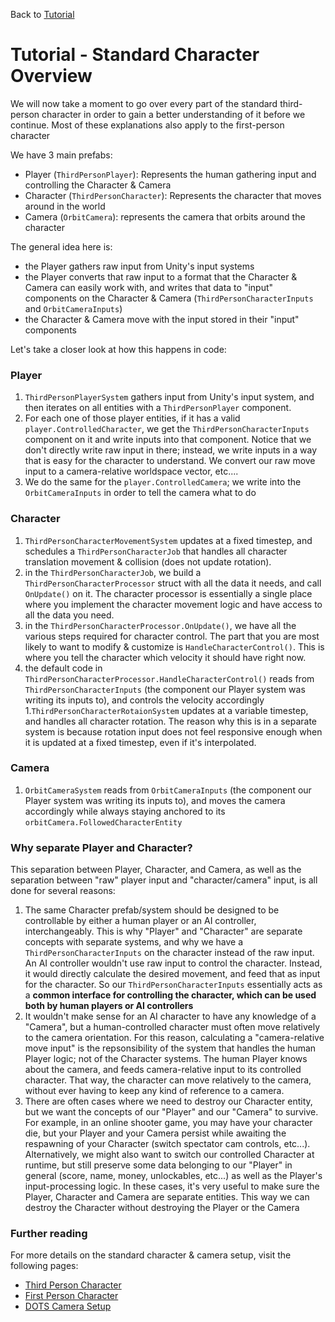 
Back to [Tutorial](../tutorial.md)

# Tutorial - Standard Character Overview

We will now take a moment to go over every part of the standard third-person character in order to gain a better understanding of it before we continue. Most of these explanations also apply to the first-person character

We have 3 main prefabs: 
- Player (`ThirdPersonPlayer`): Represents the human gathering input and controlling the Character & Camera
- Character (`ThirdPersonCharacter`): Represents the character that moves around in the world
- Camera (`OrbitCamera`): represents the camera that orbits around the character

The general idea here is:
- the Player gathers raw input from Unity's input systems
- the Player converts that raw input to a format that the Character & Camera can easily work with, and writes that data to "input" components on the Character & Camera (`ThirdPersonCharacterInputs` and `OrbitCameraInputs`)
- the Character & Camera move with the input stored in their "input" components

Let's take a closer look at how this happens in code:

### Player
1. `ThirdPersonPlayerSystem` gathers input from Unity's input system, and then iterates on all entities with a `ThirdPersonPlayer` component. 
1. For each one of those player entities, if it has a valid `player.ControlledCharacter`, we get the `ThirdPersonCharacterInputs` component on it and write inputs into that component. Notice that we don't directly write raw input in there; instead, we write inputs in a way that is easy for the character to understand. We convert our raw move input to a camera-relative worldspace vector, etc....
1. We do the same for the `player.ControlledCamera`; we write into the `OrbitCameraInputs` in order to tell the camera what to do

### Character
1. `ThirdPersonCharacterMovementSystem` updates at a fixed timestep, and schedules a `ThirdPersonCharacterJob` that handles all character translation movement & collision (does not update rotation).
1. in the `ThirdPersonCharacterJob`, we build a `ThirdPersonCharacterProcessor` struct with all the data it needs, and call `OnUpdate()` on it. The character processor is essentially a single place where you implement the character movement logic and have access to all the data you need.
1. in the `ThirdPersonCharacterProcessor.OnUpdate()`, we have all the various steps required for character control. The part that you are most likely to want to modify & customize is `HandleCharacterControl()`. This is where you tell the character which velocity it should have right now.
1. the default code in `ThirdPersonCharacterProcessor.HandleCharacterControl()` reads from `ThirdPersonCharacterInputs` (the component our Player system was writing its inputs to), and controls the velocity accordingly
1.`ThirdPersonCharacterRotaionSystem` updates at a variable timestep, and handles all character rotation. The reason why this is in a separate system is because rotation input does not feel responsive enough when it is updated at a fixed timestep, even if it's interpolated.

### Camera
1. `OrbitCameraSystem` reads from `OrbitCameraInputs` (the component our Player system was writing its inputs to), and moves the camera accordingly while always staying anchored to its `orbitCamera.FollowedCharacterEntity`

### Why separate Player and Character?
This separation between Player, Character, and Camera, as well as the separation between "raw" player input and "character/camera" input, is all done for several reasons:
1. The same Character prefab/system should be designed to be controllable by either a human player or an AI controller, interchangeably. This is why "Player" and "Character" are separate concepts with separate systems, and why we have a `ThirdPersonCharacterInputs` on the character instead of the raw input. An AI controller wouldn't use raw input to control the character. Instead, it would directly calculate the desired movement, and feed that as input for the character. So our `ThirdPersonCharacterInputs` essentially acts as a **common interface for controlling the character, which can be used both by human players or AI controllers**
1. It wouldn't make sense for an AI character to have any knowledge of a "Camera", but a human-controlled character must often move relatively to the camera orientation. For this reason, calculating a "camera-relative move input" is the repsonsibility of the system that handles the human Player logic; not of the Character systems. The human Player knows about the camera, and feeds camera-relative input to its controlled character. That way, the character can move relatively to the camera, without ever having to keep any kind of reference to a camera.
1. There are often cases where we need to destroy our Character entity, but we want the concepts of our "Player" and our "Camera" to survive. For example, in an online shooter game, you may have your character die, but your Player and your Camera persist while awaiting the respawning of your Character (switch spectator cam controls, etc...). Alternatively, we might also want to switch our controlled Character at runtime, but still preserve some data belonging to our "Player" in general (score, name, money, unlockables, etc...) as well as the Player's input-processing logic. In these cases, it's very useful to make sure the Player, Character and Camera are separate entities. This way we can destroy the Character without destroying the Player or the Camera

### Further reading
For more details on the standard character & camera setup, visit the following pages:
* [Third Person Character](../StandardCharacters/stdcharacters-thirdperson.md) 
* [First Person Character](../StandardCharacters/stdcharacters-firstperson.md) 
* [DOTS Camera Setup](../StandardCharacters/stdcharacters-maincamera.md)
